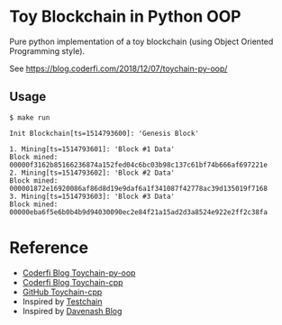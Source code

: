 # Toy Blockchain in Python OOP

Pure python implementation of a toy blockchain (using Object Oriented Programming style).

See https://blog.coderfi.com/2018/12/07/toychain-py-oop/

## Usage

    $ make run

    Init Blockchain[ts=1514793600]: 'Genesis Block'

    1. Mining[ts=1514793601]: 'Block #1 Data'
    Block mined: 00000f3162b85166236874a152fed04c6bc03b98c137c61bf74b666af697221e
    2. Mining[ts=1514793602]: 'Block #2 Data'
    Block mined: 000001872e16920086af86d8d19e9daf6a1f341087f42778ac39d135019f7168
    3. Mining[ts=1514793603]: 'Block #3 Data'
    Block mined: 00000eba6f5e6b0b4b9d94030090ec2e84f21a15ad2d3a8524e922e2ff2c38fa

# Reference

* [Coderfi Blog Toychain-py-oop](https://blog.coderfi.com/2018/12/07/toychain-py-oop/)
* [Coderfi Blog Toychain-cpp](https://blog.coderfi.com/2018/12/07/toychain-cpp/)
* [GitHub Toychain-cpp](https://github.com/coderfi/toychain-cpp)
* Inspired by [Testchain](https://github.com/teaandcode/TestChain)
* Inspired by [Davenash Blog](https://davenash.com/2017/10/build-a-blockchain-with-c/)
